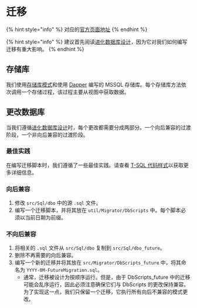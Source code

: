 # 迁移

{% hint style="info" %}
对应的[官方页面地址](https://contributing.bitwarden.com/getting-started/server/mssql/migrations)
{% endhint %}

{% hint style="info" %}
建议首先阅读[进化数据库设计](edd.md)，因为它对我们如何编写迁移有重大影响。
{% endhint %}

## 存储库 <a href="#repositories" id="repositories"></a>

我们使用[存储库模式](https://learn.microsoft.com/zh-cn/dotnet/architecture/microservices/microservice-ddd-cqrs-patterns/infrastructure-persistence-layer-design)和使用 [Dapper](https://github.com/DapperLib/Dapper) 编写的 MSSQL 存储库。每个存储库方法依次调用一个存储过程，该过程主要从视图中获取数据。

## 更改数据库 <a href="#changing-the-database" id="changing-the-database"></a>

当我们遵循[进化数据库设计](edd.md)时，每个更改都需要分成两部分。一个向后兼容的过渡阶段，一个非向后兼容的过渡阶段。

### 最佳实践 <a href="#best-practices" id="best-practices"></a>

在编写迁移脚本时，我们遵循了一些最佳实践。请查看 [T-SQL 代码样式](../../../code-style/t-sql.md)以获取更多详细信息。

### 向后兼容 <a href="#backwards-compatible" id="backwards-compatible"></a>

1. 修改 `src/Sql/dbo` 中的源 `.sql` 文件。
2. 编写一个迁移脚本，并将其放在 `util/Migrator/DbScripts` 中。每个脚本必须以当前日期为前缀。

### 不向后兼容 <a href="#non-backwards-compatible" id="non-backwards-compatible"></a>

1. 将相关的 `.sql` 文件从 `src/Sql/dbo` 复制到 `src/Sql/dbo_future`。
2. 删除不再需要的向后兼容。
3. 编写一个新的迁移并将其放在 `src/Migrator/DbScripts_future` 中，将其命名为 `YYYY-0M-FutureMigration.sql`。
   * 通常，迁移被设计为按顺序运行。但是，由于 DbScripts\_future 中的迁移可能会乱序运行，因此必须注意确保它们与 DbScripts 的更改保持兼容。为了实现这一点，我们只保留一个迁移，它执行所有向后不兼容的模式更改。
